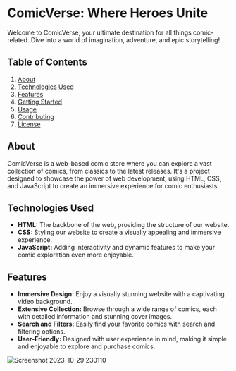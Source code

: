 # ComicVerse: Where Heroes Unite

Welcome to ComicVerse, your ultimate destination for all things comic-related. Dive into a world of imagination, adventure, and epic storytelling!

## Table of Contents

1. [About](#about)
2. [Technologies Used](#technologies-used)
3. [Features](#features)
4. [Getting Started](#getting-started)
5. [Usage](#usage)
6. [Contributing](#contributing)
7. [License](#license)

## About

ComicVerse is a web-based comic store where you can explore a vast collection of comics, from classics to the latest releases. It's a project designed to showcase the power of web development, using HTML, CSS, and JavaScript to create an immersive experience for comic enthusiasts.

## Technologies Used

- **HTML:** The backbone of the web, providing the structure of our website.
- **CSS:** Styling our website to create a visually appealing and immersive experience.
- **JavaScript:** Adding interactivity and dynamic features to make your comic exploration even more enjoyable.

## Features

- **Immersive Design:** Enjoy a visually stunning website with a captivating video background.
- **Extensive Collection:** Browse through a wide range of comics, each with detailed information and stunning cover images.
- **Search and Filters:** Easily find your favorite comics with search and filtering options.
- **User-Friendly:** Designed with user experience in mind, making it simple and enjoyable to explore and purchase comics.

![Screenshot 2023-10-29 230110](https://github.com/its-vam/Comic-Verse/assets/149049069/6c4cb242-3012-424c-8466-1a75f18011cf)


